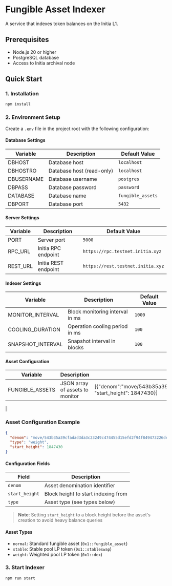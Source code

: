 # Fungible Asset Indexer

A service that indexes token balances on the Initia L1.

## Prerequisites

- Node.js 20 or higher
- PostgreSQL database
- Access to Initia archival node

## Quick Start

### 1. Installation 

```bash
npm install
```

### 2. Environment Setup

Create a `.env` file in the project root with the following configuration:

#### Database Settings
| Variable | Description | Default Value |
|----------|-------------|---------------|
| DBHOST | Database host | `localhost` |
| DBHOSTRO | Database host (read-only) | `localhost` |
| DBUSERNAME | Database username | `postgres` |
| DBPASS | Database password | `password` |
| DATABASE | Database name | `fungible_assets` |
| DBPORT | Database port | `5432` |

#### Server Settings
| Variable | Description | Default Value |
|----------|-------------|---------------|
| PORT | Server port | `5000` |
| RPC_URL | Initia RPC endpoint | `https://rpc.testnet.initia.xyz` |
| REST_URL | Initia REST endpoint | `https://rest.testnet.initia.xyz` |

#### Indexer Settings
| Variable | Description | Default Value |
|----------|-------------|---------------|
| MONITOR_INTERVAL | Block monitoring interval in ms | `1000` |
| COOLING_DURATION | Operation cooling period in ms | `100` |
| SNAPSHOT_INTERVAL | Snapshot interval in blocks | `100` |

#### Asset Configuration
| Variable | Description | Example |
|----------|-------------|---------|
| FUNGIBLE_ASSETS | JSON array of assets to monitor | [{"denom":"move/543b35a39cfadad3da3c23249c474455d15efd2f94f849473226dee8a3c7a9e1","type":"weight", "start_height": 1847430}]
 |

### Asset Configuration Example

```json
{
  "denom": "move/543b35a39cfadad3da3c23249c474455d15efd2f94f849473226dee8a3c7a9e1",
  "type": "weight",
  "start_height": 1847430
}
```

#### Configuration Fields

| Field | Description |
|-------|-------------|
| `denom` | Asset denomination identifier |
| `start_height` | Block height to start indexing from |
| `type` | Asset type (see types below) |

> **Note**: Setting `start_height` to a block height before the asset's creation to avoid heavy balance queries

#### Asset Types

- `normal`: Standard fungible asset (`0x1::fungible_asset`)
- `stable`: Stable pool LP token (`0x1::stableswap`)
- `weight`: Weighted pool LP token (`0x1::dex`)

### 3. Start Indexer
```bash
npm run start
